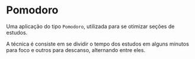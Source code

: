 # Pomodoro

Uma aplicação do tipo `Pomodoro`, utilizada para se otimizar seções de estudos.

A técnica é consiste em se dividir o tempo dos estudos em alguns minutos para foco e outros para descanso, alternando entre eles.
